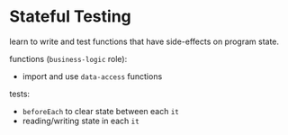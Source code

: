 # Stateful Testing

learn to write and test functions that have side-effects on program state.

functions (`business-logic` role):

- import and use `data-access` functions

tests:

- `beforeEach` to clear state between each `it`
- reading/writing state in each `it`
